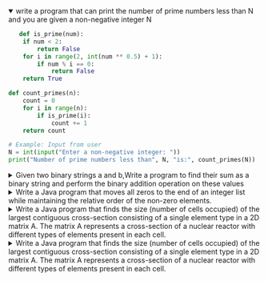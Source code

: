 <details open>
<summary>write a program that can print the number of prime numbers less than N and you are given a non-negative integer N</summary>
<p>

```python
   def is_prime(num):
    if num < 2:
        return False
    for i in range(2, int(num ** 0.5) + 1):
        if num % i == 0:
            return False
    return True

def count_primes(n):
    count = 0
    for i in range(n):
        if is_prime(i):
            count += 1
    return count

# Example: Input from user
N = int(input("Enter a non-negative integer: "))
print("Number of prime numbers less than", N, "is:", count_primes(N))

```

</p>
</details>

<details>
<summary>Given two binary strings a and b,Write a program to find their sum as a binary string and perform the binary addition operation on these values</summary>
<p>

```python
def add_binary(a, b):
    # Convert binary strings to integers
    num1 = int(a, 2)
    num2 = int(b, 2)
    
    # Add the integers
    total = num1 + num2
    
    # Convert the result back to binary string and remove '0b' prefix
    return bin(total)[2:]

# Example usage
a = input("Enter first binary number: ")  # e.g., 1010
b = input("Enter second binary number: ") # e.g., 1101

result = add_binary(a, b)
print(f"Binary sum of {a} and {b} is: {result}")


```

</p>
</details>

<details >
<summary>Write a Java program that moves all zeros to the end of an integer list while maintaining the relative order of the non-zero elements.</summary>
<p>

```python

def move_zeros_to_end(arr):
    n = len(arr)
    index = 0  # Position to place the next non-zero element

    # Move all non-zero elements to the front
    for i in range(n):
        if arr[i] != 0:
            arr[index] = arr[i]
            index += 1

    # Fill remaining positions with 0
    while index < n:
        arr[index] = 0
        index += 1

    return arr

# Example usage
arr = [0, 1, 0, 3, 12, 0, 5]
print("Original Array:", arr)
result = move_zeros_to_end(arr)
print("After moving zeros to end:", result)

```

</p>
</details>

<details >
<summary>Write a Java program that finds the size (number of cells occupied) of the largest contiguous cross-section consisting of a single element type in a 2D matrix A. The matrix A represents a cross-section of a nuclear reactor with different types of elements present in each cell.</summary>
<p>

```python
def largest_contiguous_region(matrix):
    if not matrix or not matrix[0]:
        return 0

    rows = len(matrix)
    cols = len(matrix[0])
    visited = [[False] * cols for _ in range(rows)]
    max_size = 0

    # Directions: up, down, left, right
    directions = [(-1, 0), (1, 0), (0, -1), (0, 1)]

    def dfs(r, c, value):
        stack = [(r, c)]
        size = 0

        while stack:
            x, y = stack.pop()
            if 0 <= x < rows and 0 <= y < cols and not visited[x][y] and matrix[x][y] == value:
                visited[x][y] = True
                size += 1
                for dx, dy in directions:
                    stack.append((x + dx, y + dy))
        return size

    for i in range(rows):
        for j in range(cols):
            if not visited[i][j]:
                region_size = dfs(i, j, matrix[i][j])
                max_size = max(max_size, region_size)

    return max_size

# Example usage
A = [
    [1, 2, 2, 3],
    [1, 2, 2, 3],
    [4, 4, 2, 3],
    [4, 4, 4, 3]
]

print("Size of the largest contiguous region:", largest_contiguous_region(A))


```

</p>
</details>

</details>

<details >
<summary>Write a Java program that finds the size (number of cells occupied) of the largest contiguous cross-section consisting of a single element type in a 2D matrix A. The matrix A represents a cross-section of a nuclear reactor with different types of elements present in each cell.</summary>
<p>

```python

```

</p>
</details>
